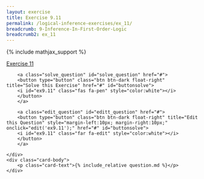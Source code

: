 ```yaml
---
layout: exercise
title: Exercise 9.11
permalink: /logical-inference-exercises/ex_11/
breadcrumb: 9-Inference-In-First-Order-Logic
breadcrumb2: ex_11
---
```


{% include mathjax_support %}

<div class="card">
    <div class="card-header p-2">
        <a href='#' class="p-2">Exercise 11
        </a>

        <a class="solve_question" id="solve_question" href="#">
        <button type="button" class="btn btn-dark float-right" title="Solve this Exercise" href="#" id="buttonsolve">
        <i id="ex9.11" class="fas fa-pen" style="color:white"></i>
        </button>
        </a>

        <a class="edit_question" id="editt_question" href="#">
        <button type="button" class="btn btn-dark float-right" title="Edit this Question" style="margin-left:10px; margin-right:10px;" onclick="edit('ex9.11');" href="#" id="buttonsolve">
        <i id="ex9.11" class="far fa-edit" style="color:white"></i>
        </button>
        </a>

    </div>
    <div class="card-body">
        <p class="card-text">{% include_relative question.md %}</p>
    </div>
</div>

<br>
